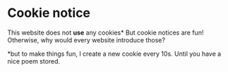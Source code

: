 # Cookie notice

This website does not **use** any cookies*
But cookie notices are fun! Otherwise, why would every website introduce those?

*but to make things fun, I create a new cookie every 10s. Until you have a nice poem stored.